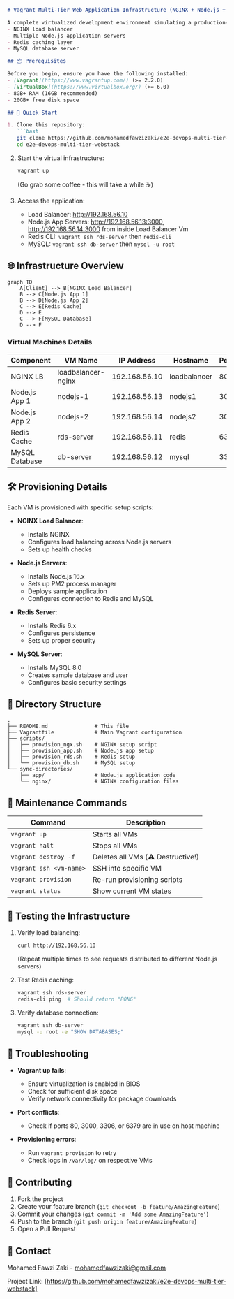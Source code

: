 ```markdown
# Vagrant Multi-Tier Web Application Infrastructure (NGINX + Node.js + Redis + MySQL)

A complete virtualized development environment simulating a production-ready web application infrastructure with:
- NGINX load balancer
- Multiple Node.js application servers
- Redis caching layer
- MySQL database server

## 📦 Prerequisites

Before you begin, ensure you have the following installed:
- [Vagrant](https://www.vagrantup.com/) (>= 2.2.0)
- [VirtualBox](https://www.virtualbox.org/) (>= 6.0)
- 8GB+ RAM (16GB recommended)
- 20GB+ free disk space

## 🚀 Quick Start

1. Clone this repository:
   ```bash
   git clone https://github.com/mohamedfawzizaki/e2e-devops-multi-tier-webstack.git
   cd e2e-devops-multi-tier-webstack
   ```

2. Start the virtual infrastructure:
   ```bash
   vagrant up
   ```
   (Go grab some coffee - this will take a while ☕)

3. Access the application:
   - Load Balancer: http://192.168.56.10
   - Node.js App Servers: http://192.168.56.13:3000, http://192.168.56.14:3000 from inside Load Balancer Vm
   - Redis CLI: `vagrant ssh rds-server` then `redis-cli`
   - MySQL: `vagrant ssh db-server` then `mysql -u root`

## 🌐 Infrastructure Overview

```mermaid
graph TD
    A[Client] --> B[NGINX Load Balancer]
    B --> C[Node.js App 1]
    B --> D[Node.js App 2]
    C --> E[Redis Cache]
    D --> E
    C --> F[MySQL Database]
    D --> F
```

### Virtual Machines Details

| Component        | VM Name            | IP Address    | Hostname     | Ports |
|------------------|--------------------|---------------|--------------|-------|
| NGINX LB         | loadbalancer-nginx | 192.168.56.10 | loadbalancer | 80    |
| Node.js App 1    | nodejs-1           | 192.168.56.13 | nodejs1      | 3000  |
| Node.js App 2    | nodejs-2           | 192.168.56.14 | nodejs2      | 3000  |
| Redis Cache      | rds-server         | 192.168.56.11 | redis        | 6379  |
| MySQL Database   | db-server          | 192.168.56.12 | mysql        | 3306  |

## 🛠️ Provisioning Details

Each VM is provisioned with specific setup scripts:

- **NGINX Load Balancer**:
  - Installs NGINX
  - Configures load balancing across Node.js servers
  - Sets up health checks

- **Node.js Servers**:
  - Installs Node.js 16.x
  - Sets up PM2 process manager
  - Deploys sample application
  - Configures connection to Redis and MySQL

- **Redis Server**:
  - Installs Redis 6.x
  - Configures persistence
  - Sets up proper security

- **MySQL Server**:
  - Installs MySQL 8.0
  - Creates sample database and user
  - Configures basic security settings

## 📂 Directory Structure

```
.
├── README.md               # This file
├── Vagrantfile             # Main Vagrant configuration
├── scripts/
│   ├── provision_ngx.sh    # NGINX setup script
│   ├── provision_app.sh    # Node.js app setup
│   ├── provision_rds.sh    # Redis setup
│   └── provision_db.sh     # MySQL setup
└── sync-directories/
    ├── app/                # Node.js application code
    └── nginx/              # NGINX configuration files
```

## 🧹 Maintenance Commands

| Command                     | Description                                  |
|-----------------------------|----------------------------------------------|
| `vagrant up`                | Starts all VMs                              |
| `vagrant halt`              | Stops all VMs                               |
| `vagrant destroy -f`        | Deletes all VMs (⚠️ Destructive!)          |
| `vagrant ssh <vm-name>`     | SSH into specific VM                        |
| `vagrant provision`         | Re-run provisioning scripts                 |
| `vagrant status`            | Show current VM states                      |

## 🧪 Testing the Infrastructure

1. Verify load balancing:
   ```bash
   curl http://192.168.56.10
   ```
   (Repeat multiple times to see requests distributed to different Node.js servers)

2. Test Redis caching:
   ```bash
   vagrant ssh rds-server
   redis-cli ping  # Should return "PONG"
   ```

3. Verify database connection:
   ```bash
   vagrant ssh db-server
   mysql -u root -e "SHOW DATABASES;"
   ```

## 🐛 Troubleshooting

- **Vagrant up fails**: 
  - Ensure virtualization is enabled in BIOS
  - Check for sufficient disk space
  - Verify network connectivity for package downloads

- **Port conflicts**:
  - Check if ports 80, 3000, 3306, or 6379 are in use on host machine

- **Provisioning errors**:
  - Run `vagrant provision` to retry
  - Check logs in `/var/log/` on respective VMs

## 🤝 Contributing

1. Fork the project
2. Create your feature branch (`git checkout -b feature/AmazingFeature`)
3. Commit your changes (`git commit -m 'Add some AmazingFeature'`)
4. Push to the branch (`git push origin feature/AmazingFeature`)
5. Open a Pull Request


## 📧 Contact

Mohamed Fawzi Zaki - mohamedfawzizaki@gmail.com

Project Link: [https://github.com/mohamedfawzizaki/e2e-devops-multi-tier-webstack]
```